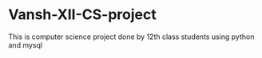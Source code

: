 # Vansh-XII-CS-project
This is computer science project done by 12th class students using python and mysql
